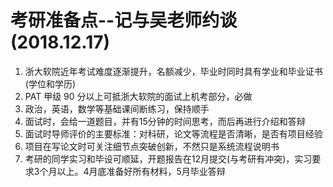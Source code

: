 # 考研准备点--记与吴老师约谈(2018.12.17)

1. 浙大软院近年考试难度逐渐提升，名额减少，毕业时同时具有学业和毕业证书(学位和学历)
2. PAT 甲级 90 分以上可抵浙大软院的面试上机考部分，必做
3. 政治，英语，数学等基础课间断练习，保持顺手
4. 面试时，会给一道题目，并有15分钟的时间思考，而后再进行介绍和答辩
5. 面试时导师评价的主要标准：对科研，论文等流程是否清晰，是否有项目经验
6. 项目在写论文时可关注细节点突破创新，不然只是系统流程说明书
7. 考研的同学实习和毕设可顺延，开题报告在12月提交(与考研有冲突)，实习要求3个月以上。4月底准备好所有材料，5月毕业答辩

